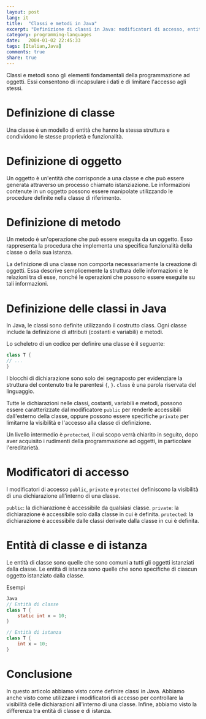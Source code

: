 ```yaml
---
layout: post
lang: it
title:  "Classi e metodi in Java"
excerpt: "Definizione di classi in Java: modificatori di accesso, entità di classe e di istanza"
category: programming-languages
date:   2004-01-02 22:45:33
tags: [Italian,Java]
comments: true
share: true
--- 
```


Classi e metodi sono gli elementi fondamentali della programmazione ad oggetti. Essi consentono di incapsulare i dati e di limitare l'accesso agli stessi.

# Definizione di classe

Una classe è un modello di entità che hanno la stessa struttura e condividono le stesse proprietà e funzionalità.

# Definizione di oggetto

Un oggetto è un'entità che corrisponde a una classe e che può essere generata attraverso un processo chiamato istanziazione. Le informazioni contenute in un oggetto possono essere manipolate utilizzando le procedure definite nella classe di riferimento.

# Definizione di metodo

Un metodo è un'operazione che può essere eseguita da un oggetto. Esso rappresenta la procedura che implementa una specifica funzionalità della classe o della sua istanza.

La definizione di una classe non comporta necessariamente la creazione di oggetti. Essa descrive semplicemente la struttura delle informazioni e le relazioni tra di esse, nonché le operazioni che possono essere eseguite su tali informazioni.

# Definizione delle classi in Java

In Java, le classi sono definite utilizzando il costrutto class. Ogni classe include la definizione di attributi (costanti e variabili) e metodi.

Lo scheletro di un codice per definire una classe è il seguente:

```java
class T {
// ...
}
```

I blocchi di dichiarazione sono solo dei segnaposto per evidenziare la struttura del contenuto tra le parentesi `{`, `}`. `class` è una parola riservata del linguaggio.

Tutte le dichiarazioni nelle classi, costanti, variabili e metodi, possono essere caratterizzate dal modificatore `public` per renderle accessibili dall'esterno della classe, oppure possono essere specifiche `private` per limitarne la visibilità e l'accesso alla classe di definizione.

Un livello intermedio è `protected`, il cui scopo verrà chiarito in seguito, dopo aver acquisito i rudimenti della programmazione ad oggetti, in particolare l'ereditarietà.

# Modificatori di accesso

I modificatori di accesso `public`, `private` e `protected` definiscono la visibilità di una dichiarazione all'interno di una classe.

`public`: la dichiarazione è accessibile da qualsiasi classe.
`private`: la dichiarazione è accessibile solo dalla classe in cui è definita.
`protected`: la dichiarazione è accessibile dalle classi derivate dalla classe in cui è definita.

# Entità di classe e di istanza

Le entità di classe sono quelle che sono comuni a tutti gli oggetti istanziati dalla classe. Le entità di istanza sono quelle che sono specifiche di ciascun oggetto istanziato dalla classe.


Esempi
```java
Java
// Entità di classe
class T {
    static int x = 10;
}
```

```java
// Entità di istanza
class T {
    int x = 10;
}
```

# Conclusione

In questo articolo abbiamo visto come definire classi in Java. Abbiamo anche visto come utilizzare i modificatori di accesso per controllare la visibilità delle dichiarazioni all'interno di una classe. Infine, abbiamo visto la differenza tra entità di classe e di istanza.